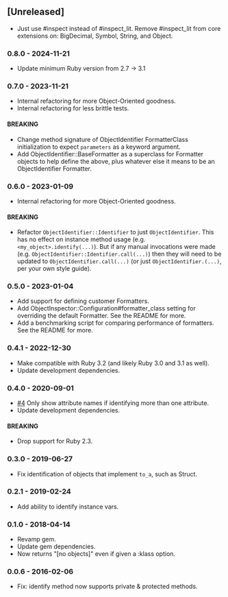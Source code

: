 ## [Unreleased]

- Just use #inspect instead of #inspect_lit. Remove #inspect_lit from core extensions on: BigDecimal, Symbol, String, and Object.

### 0.8.0 - 2024-11-21

- Update minimum Ruby version from 2.7 -> 3.1

### 0.7.0 - 2023-11-21

- Internal refactoring for more Object-Oriented goodness.
- Internal refactoring for less brittle tests.

#### BREAKING

- Change method signature of ObjectIdentifier FormatterClass initialization to expect `parameters` as a keyword argument.
- Add ObjectIdentifier::BaseFormatter as a superclass for Formatter objects to help define the above, plus whatever else it means to be an ObjectIdentifier Formatter.

### 0.6.0 - 2023-01-09

- Internal refactoring for more Object-Oriented goodness.

#### BREAKING

- Refactor `ObjectIdentifier::Identifier` to just `ObjectIdentifier`. This has no effect on instance method usage (e.g. `<my_object>.identify(...)`). But if any manual invocations were made (e.g. `ObjectIdentifier::Identifier.call(...)`) then they will need to be updated to `ObjectIdentifier.call(...)` (or just `ObjectIdentifier.(...)`, per your own style guide).

### 0.5.0 - 2023-01-04

- Add support for defining customer Formatters.
- Add ObjectInspector::Configuration#formatter_class setting for overriding the default Formatter. See the README for more.
- Add a benchmarking script for comparing performance of formatters. See the README for more.

### 0.4.1 - 2022-12-30

- Make compatible with Ruby 3.2 (and likely Ruby 3.0 and 3.1 as well).
- Update development dependencies.

### 0.4.0 - 2020-09-01

- [#4](https://github.com/pdobb/object_identifier/pull/4) Only show attribute names if identifying more than one attribute.
- Update development dependencies.

#### BREAKING

- Drop support for Ruby 2.3.

### 0.3.0 - 2019-06-27

- Fix identification of objects that implement `to_a`, such as Struct.

### 0.2.1 - 2019-02-24

- Add ability to identify instance vars.

### 0.1.0 - 2018-04-14

- Revamp gem.
- Update gem dependencies.
- Now returns "[no objects]" even if given a :klass option.

### 0.0.6 - 2016-02-06

- Fix: identify method now supports private & protected methods.
